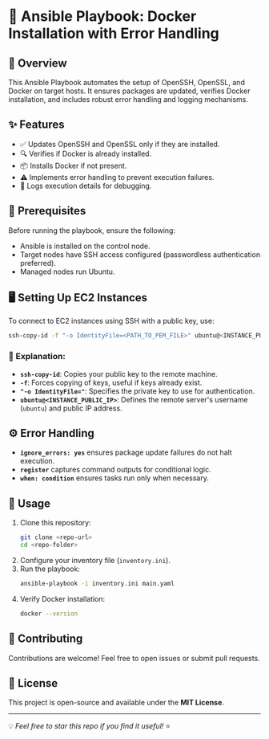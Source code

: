 # 🚀 Ansible Playbook: Docker Installation with Error Handling

## 📌 Overview

This Ansible Playbook automates the setup of OpenSSH, OpenSSL, and Docker on target hosts. It ensures packages are updated, verifies Docker installation, and includes robust error handling and logging mechanisms.

## ✨ Features

- ✅ Updates OpenSSH and OpenSSL only if they are installed.
- 🔍 Verifies if Docker is already installed.
- 📦 Installs Docker if not present.
- ⚠️ Implements error handling to prevent execution failures.
- 📜 Logs execution details for debugging.

## 🔧 Prerequisites

Before running the playbook, ensure the following:

- Ansible is installed on the control node.
- Target nodes have SSH access configured (passwordless authentication preferred).
- Managed nodes run Ubuntu.

## 🖥️ Setting Up EC2 Instances

To connect to EC2 instances using SSH with a public key, use:

```sh
ssh-copy-id -f "-o IdentityFile=<PATH_TO_PEM_FILE>" ubuntu@<INSTANCE_PUBLIC_IP>
```

### 📝 Explanation:

- **`ssh-copy-id`**: Copies your public key to the remote machine.
- **`-f`**: Forces copying of keys, useful if keys already exist.
- **`"-o IdentityFile="`**: Specifies the private key to use for authentication.
- **`ubuntu@<INSTANCE_PUBLIC_IP>`**: Defines the remote server's username (`ubuntu`) and public IP address.

## ⚙️ Error Handling

- **`ignore_errors: yes`** ensures package update failures do not halt execution.
- **`register`** captures command outputs for conditional logic.
- **`when: condition`** ensures tasks run only when necessary.

## 📖 Usage

1. Clone this repository:
   ```sh
   git clone <repo-url>
   cd <repo-folder>
   ```
2. Configure your inventory file (`inventory.ini`).
3. Run the playbook:
   ```sh
   ansible-playbook -i inventory.ini main.yaml
   ```
4. Verify Docker installation:
   ```sh
   docker --version
   ```

## 🤝 Contributing

Contributions are welcome! Feel free to open issues or submit pull requests.

## 📜 License

This project is open-source and available under the **MIT License**.

---

💡 *Feel free to star this repo if you find it useful!* ⭐

